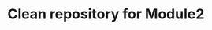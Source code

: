 # Clean repository for Module2

<!--
**hrjco-tip/rjco-tip** is a ✨ _special_ ✨ repository because its `README.md` (this file) appears on your GitHub profile.

Here are some ideas to get you started:

- 🔭 I’m Raymond Co
- 🌱 I am a 3rd year student
- 👯 I am interested in computers
- 📫 My email address is qrjtco@tip.edu.ph
- ⚡ My computer has a Ryzen processor and an Nvidia GPU
-->
